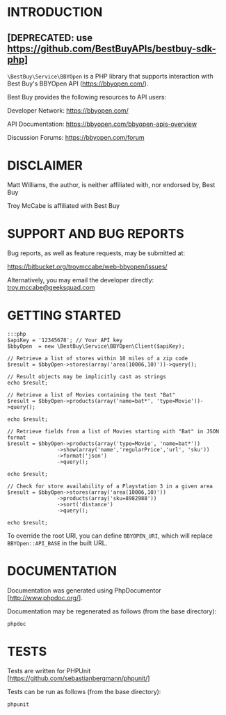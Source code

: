# INTRODUCTION

## [DEPRECATED: use https://github.com/BestBuyAPIs/bestbuy-sdk-php]

`\BestBuy\Service\BBYOpen` is a PHP library that supports interaction with
Best Buy's BBYOpen API (<https://bbyopen.com/>).

Best Buy provides the following resources to API users:

Developer Network: <https://bbyopen.com/>

API Documentation: <https://bbyopen.com/bbyopen-apis-overview>

Discussion Forums: <https://bbyopen.com/forum>

# DISCLAIMER

Matt Williams, the author, is neither affiliated with, nor endorsed by, Best Buy

Troy McCabe is affiliated with Best Buy

# SUPPORT AND BUG REPORTS

Bug reports, as well as feature requests, may be submitted at:

<https://bitbucket.org/troymccabe/web-bbyopen/issues/>

Alternatively, you may email the developer directly: <troy.mccabe@geeksquad.com>

# GETTING STARTED

    :::php
    $apiKey = '12345678'; // Your API key
    $bbyOpen  = new \BestBuy\Service\BBYOpen\Client($apiKey);

    // Retrieve a list of stores within 10 miles of a zip code
    $result = $bbyOpen->stores(array('area(10006,10)'))->query();

    // Result objects may be implicitly cast as strings
    echo $result;

    // Retrieve a list of Movies containing the text "Bat"
    $result = $bbyOpen->products(array('name=bat*', 'type=Movie'))->query();

    echo $result;

    // Retrieve fields from a list of Movies starting with "Bat" in JSON format
    $result = $bbyOpen->products(array('type=Movie', 'name=bat*'))
                    ->show(array('name','regularPrice','url', 'sku'))
                    ->format('json')
                    ->query();

    echo $result;

    // Check for store availability of a Playstation 3 in a given area
    $result = $bbyOpen->stores(array('area(10006,10)'))
                    ->products(array('sku=8982988'))
                    ->sort('distance')
                    ->query();

    echo $result;

To override the root URI, you can define `BBYOPEN_URI`, which will replace `BBYOpen::API_BASE` in the built URL.

# DOCUMENTATION

Documentation was generated using PhpDocumentor [<http://www.phpdoc.org/>].

Documentation may be regenerated as follows (from the base directory):

`phpdoc`

# TESTS

Tests are written for PHPUnit [<https://github.com/sebastianbergmann/phpunit/>]

Tests can be run as follows (from the base directory):

`phpunit`
